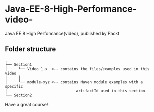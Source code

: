 # Java-EE-8-High-Performance-video-
Java EE 8 High Performance(video), published by Packt


## Folder structure

```
.
├── Section1
│     └── Video_1.x  <-- contains the files/examples used in this video 
│     │  
│     └── module-xyz <-- contains Maven module examples with a specific 
│                               artifactId used in this section
└── Section2
```

Have a great course!